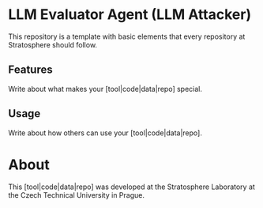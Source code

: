 # LLM Evaluator Agent (LLM Attacker)

This repository is a template with basic elements that every repository at Stratosphere should follow.

## Features

Write about what makes your [tool|code|data|repo] special.

## Usage

Write about how others can use your [tool|code|data|repo].

# About

This [tool|code|data|repo] was developed at the Stratosphere Laboratory at the Czech Technical University in Prague.
